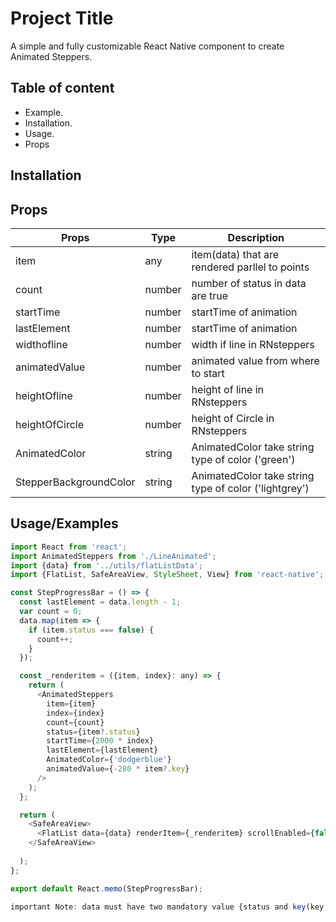 
# Project Title

A simple and fully customizable React Native component to create Animated Steppers.


## Table of content
* Example.  
* Installation.  
* Usage.  
* Props
## Installation
## Props
| Props | Type | Description |  
| --------- | ------- | ------ |
| item | any | item(data) that are rendered parllel to points|
| count | number | number of status in data are true|
| startTime | number| startTime of animation|
| lastElement | number| startTime of animation|
| widthofline | number| width if line in RNsteppers|
| animatedValue | number| animated value from where to start |
| heightOfline | number| height of line in RNsteppers|
| heightOfCircle | number| height of Circle in RNsteppers|
| AnimatedColor | string| AnimatedColor take string type of color ('green')|
| StepperBackgroundColor | string| AnimatedColor take string type of color ('lightgrey') |








## Usage/Examples

```javascript
import React from 'react';
import AnimatedSteppers from './LineAnimated';
import {data} from '../utils/flatListData';
import {FlatList, SafeAreaView, StyleSheet, View} from 'react-native';

const StepProgressBar = () => {
  const lastElement = data.length - 1;
  var count = 0;
  data.map(item => {
    if (item.status === false) {
      count++;
    }
  });

  const _renderitem = ({item, index}: any) => {
    return (
      <AnimatedSteppers
        item={item}
        index={index}
        count={count}
        status={item?.status}
        startTime={2000 * index}
        lastElement={lastElement}
        AnimatedColor={'dodgerblue'}
        animatedValue={-280 * item?.key}
      />
    );
  };

  return (
    <SafeAreaView>
      <FlatList data={data} renderItem={_renderitem} scrollEnabled={false} />
    </SafeAreaView>
    
  );
};

export default React.memo(StepProgressBar);

important Note: data must have two mandatory value {status and key(key must be unique)}
```

